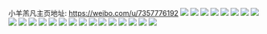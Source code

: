 小羊羔凡主页地址: https://weibo.com/u/7357776192 
![](https://wx4.sinaimg.cn/mw2000/0081WtHyly1h9jj42ix9xj31kw2dcu0y.jpg) 
![](https://wx4.sinaimg.cn/mw2000/0081WtHyly1h9jj480nbij31kw2dcx6q.jpg) 
![](https://wx4.sinaimg.cn/mw2000/0081WtHyly1h9jj45ai9aj31kw2dcu0y.jpg) 
![](https://wx4.sinaimg.cn/mw2000/0081WtHyly1h9jj49tjohj31kw2dcu0y.jpg) 
![](https://wx4.sinaimg.cn/mw2000/0081WtHyly1h9jj4azib4j31kw2dcnpe.jpg) 
![](https://wx4.sinaimg.cn/mw2000/0081WtHyly1h9jj4e4yx5j32c02c07wj.jpg) 
![](https://wx4.sinaimg.cn/mw2000/0081WtHyly1h9c9y8uq1ej30rw0uvn5k.jpg) 
![](https://wx4.sinaimg.cn/mw2000/0081WtHyly1h8f6rbxfdwj32o02o0b2d.jpg) 
![](https://wx4.sinaimg.cn/mw2000/0081WtHyly1h882e6i8opj30u01400y1.jpg) 
![](https://wx4.sinaimg.cn/mw2000/0081WtHyly1h76vz1uu2wj30u01uognc.jpg) 
![](https://wx4.sinaimg.cn/mw2000/0081WtHyly1h72sm7wvjuj30o01hc481.jpg) 
![](https://wx4.sinaimg.cn/mw2000/0081WtHyly1h6m8b509ekj30u00iggoi.jpg) 
![](https://wx4.sinaimg.cn/mw2000/0081WtHyly1h6ligya18hj32o03k0x6p.jpg) 
![](https://wx4.sinaimg.cn/mw2000/0081WtHyly1h6ge0w2tsnj30o01hcaag.jpg) 
![](https://wx4.sinaimg.cn/mw2000/0081WtHyly1h6e4jx94eij31r70zkk79.jpg) 
![](https://wx4.sinaimg.cn/mw2000/0081WtHyly1h6e4jzg58sj33k02o0hdw.jpg) 
![](https://wx4.sinaimg.cn/mw2000/0081WtHyly1h6e4jeth7hj32o03k04hz.jpg) 
![](https://wx4.sinaimg.cn/mw2000/0081WtHyly1h6e4jh43v7j32o03k04qq.jpg) 
![](https://wx4.sinaimg.cn/mw2000/0081WtHyly1h6e4iht8qnj32c0340k68.jpg) 
![](https://wx4.sinaimg.cn/mw2000/0081WtHyly1h6e4ijthfgj33402c0x6p.jpg) 
![](https://wx4.sinaimg.cn/mw2000/0081WtHyly1h6e4hehn7ej31zs2awnpd.jpg) 
![](https://wx4.sinaimg.cn/mw2000/0081WtHyly1h6e4het435j31be0zkah2.jpg) 
![](https://wx4.sinaimg.cn/mw2000/0081WtHyly1h5yzpc63j4j30u01uomyx.jpg) 
